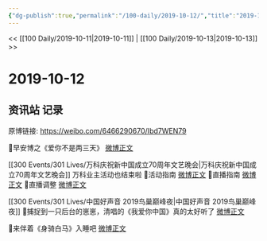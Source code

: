 ```yaml
---
{"dg-publish":true,"permalink":"/100-daily/2019-10-12/","title":"2019-10-12"}
---
```



<< [[100 Daily/2019-10-11\|2019-10-11]] | [[100 Daily/2019-10-13\|2019-10-13]] >>

# 2019-10-12

## 资讯站 记录

原博链接: https://weibo.com/6466290670/Ibd7WEN79

🐬早安博之《爱你不是两三天》 [微博正文](https://m.weibo.cn/6466290670/4426483348728494)

[[300 Events/301 Lives/万科庆祝新中国成立70周年文艺晚会\|万科庆祝新中国成立70周年文艺晚会]]
万科业主活动也结束啦
🐬活动指南 [微博正文](https://m.weibo.cn/6466290670/4426501954561654)
🐬直播指南 [微博正文](https://m.weibo.cn/6466290670/4426569835309183)
🐬直播调整 [微博正文](https://m.weibo.cn/6466290670/4426650672919853)

[[300 Events/301 Lives/中国好声音 2019鸟巢巅峰夜\|中国好声音 2019鸟巢巅峰夜]]
🐬捕捉到一只后台的崽崽，清唱的《我爱你中国》真的太好听了 [微博正文](https://m.weibo.cn/6466290670/4426655093047241)

🐬来伴着《身骑白马》入睡吧 [微博正文](https://m.weibo.cn/6466290670/4426695316426807)
